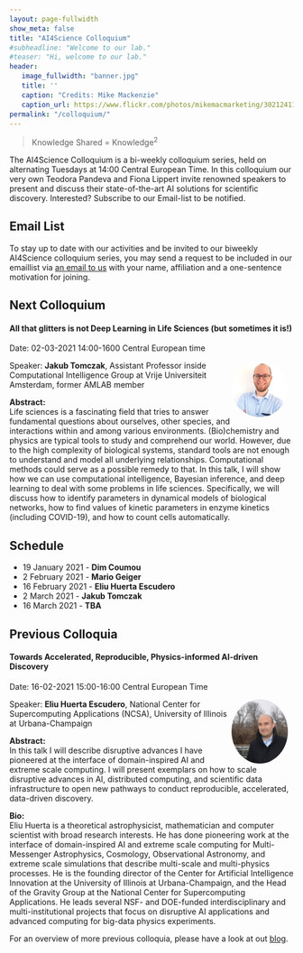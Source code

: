 ```yaml
---
layout: page-fullwidth 
show_meta: false
title: "AI4Science Colloquium"
#subheadline: "Welcome to our lab."
#teaser: "Hi, welcome to our lab."
header:
   image_fullwidth: "banner.jpg"
   title: ''
   caption: "Credits: Mike Mackenzie"
   caption_url: https://www.flickr.com/photos/mikemacmarketing/30212411048
permalink: "/colloquium/"
---
```

> Knowledge Shared = Knowledge<sup>2</sup>


The AI4Science Colloquium is a bi-weekly colloquium series, held on alternating Tuesdays at 14:00 Central European Time. In this colloquium our very own Teodora Pandeva and Fiona Lippert invite renowned speakers to present and discuss their state-of-the-art AI solutions for scientific discovery. Interested? Subscribe to our Email-list to be notified.

## Email List
To stay up to date with our activities and be invited to our biweekly AI4Science colloquium series, you may send a request to be included in our emaillist via [an email to us][9] with your name, affiliation and a one-sentence motivation for joining.

## Next Colloquium

#### All that glitters is not Deep Learning in Life Sciences (but sometimes it is!)

Date: 02-03-2021 14:00-1600 Central European time


 <img src="../people/JakubTomczak.jpg"
     alt="JakubTomczak"
     width="100"
     style="float: right; margin-right: 10px; border-radius:50%;" />


Speaker: **Jakub Tomczak**, Assistant Professor inside Computational Intelligence Group at Vrije Universiteit Amsterdam, former AMLAB member

**Abstract:** <br/>
Life sciences is a fascinating field that tries to answer fundamental questions about ourselves, other species, and interactions within and among various environments. (Bio)chemistry and physics are typical tools to study and comprehend our world. However, due to the high complexity of biological systems, standard tools are not enough to understand and model all underlying relationships. Computational methods could serve as a possible remedy to that.
In this talk, I will show how we can use computational intelligence, Bayesian inference, and deep learning to deal with some problems in life sciences. Specifically, we will discuss how to identify parameters in dynamical models of biological networks, how to find values of kinetic parameters in enzyme kinetics (including COVID-19), and how to count cells automatically.

## Schedule
-  19 January 2021 - **Dim Coumou**
- 2 February 2021 - **Mario Geiger**
- 16 February 2021 - **Eliu Huerta Escudero**
- 2 March 2021 - **Jakub Tomczak**
- 16 March 2021 - **TBA**

## Previous Colloquia

#### Towards Accelerated, Reproducible, Physics-informed AI-driven Discovery

Date: 16-02-2021  15:00-16:00 Central European Time

 <img src="../people/EliuHuertaEscudero.jpg"
     alt="EliuHuertaEscudero"
     width="100"
     style="float: right; margin-right: 10px; border-radius:50%;" />

Speaker: **Eliu Huerta Escudero**, National Center for Supercomputing Applications (NCSA), University of Illinois at Urbana-Champaign

**Abstract:** <br/>
In this talk I will describe disruptive advances I have pioneered at the interface of domain-inspired AI and extreme scale computing. I will present exemplars on how to scale disruptive advances in AI, distributed computing, and scientific data infrastructure to open new pathways to conduct reproducible, accelerated, data-driven discovery.

**Bio:** <br/>
Eliu Huerta is a theoretical astrophysicist, mathematician and computer scientist with broad research interests. He has done pioneering work at the interface of domain-inspired AI and extreme scale computing for Multi-Messenger Astrophysics, Cosmology, Observational Astronomy, and extreme scale simulations that describe multi-scale and multi-physics processes. He is the founding director of the Center for Artificial Intelligence Innovation at the University of Illinois at Urbana-Champaign, and the Head of the Gravity Group at the National Center for Supercomputing Applications. He leads several NSF- and DOE-funded interdisciplinary and multi-institutional projects that focus on disruptive AI applications and advanced computing for big-data physics experiments.

<!--
<img src="../images/physml.jpg"
     alt="Physical Machine learning"
     width="400"
     style="float: center; margin-right: 10px;"/>
<p>Ref: <a href="https://aip.scitation.org/doi/10.1063/1.5009502">Journal of Chemical Physics</a></p>

<a class="radius button small" href="https://drive.google.com/file/d/1SlsWmTr8DDIEU-r34xQJQ1ACOsvtiN5E/view?usp=sharing">Watch Back ›</a>

-->

For an overview of more  previous colloquia, please have a look at out [blog][2].

[1]: https://bereau.group/
[2]: /blog/
[9]: /contact/
